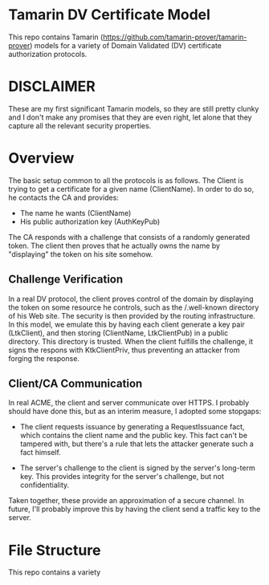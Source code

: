 # Tamarin DV Certificate Model

This repo contains Tamarin (https://github.com/tamarin-prover/tamarin-prover)
models for a variety of Domain Validated (DV) certificate authorization
protocols. 


# DISCLAIMER

These are my first significant Tamarin models, so they are still pretty
clunky and I don't make any promises that they are even right, let alone
that they capture all the relevant security properties.


# Overview

The basic setup common to all the protocols is as follows. The Client
is trying to get a certificate for a given name (ClientName). In
order to do so, he contacts the CA and provides:

* The name he wants (ClientName)
* His public authorization key (AuthKeyPub)

The CA responds with a challenge that consists of a randomly generated
token. The client then proves that he actually owns the name by
"displaying" the token on his site somehow. 


## Challenge Verification

In a real DV protocol, the client proves control of the domain by
displaying the token on some resource he controls, such as the
/.well-known directory of his Web site. The security is then provided
by the routing infrastructure. In this model, we emulate this by
having each client generate a key pair (LtkClient), and then storing
(ClientName, LtkClientPub) in a public directory. This directory is
trusted. When the client fulfills the challenge, it signs the respons
with KtkClientPriv, thus preventing an attacker from forging the
response.


## Client/CA Communication

In real ACME, the client and server communicate over HTTPS. I probably
should have done this, but as an interim measure, I adopted some stopgaps:

* The client requests issuance by generating a RequestIssuance fact,
  which contains the client name and the public key. This fact can't
  be tampered with, but there's a rule that lets the attacker generate
  such a fact himself.

* The server's challenge to the client is signed by the server's
  long-term key. This provides integrity for the server's challenge,
  but not confidentiality.

Taken together, these provide an approximation of a secure channel. In
future, I'll probably improve this by having the client send a traffic
key to the server.


# File Structure

This repo contains a variety 





